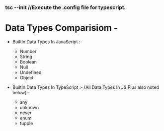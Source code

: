 ### tsc --init //Execute the .config file for typescript.

# Data Types Comparisiom -
- BuiltIn Data Types In JavaScript :-
    - Number
    - String
    - Boolean
    - Null
    - Undefined
    - Object

- BuiltIn Data Types In TypeScript :- (All Data Types In JS Plus also noted below):-
    - any
    - unknown
    - never
    - enum
    - tupple
